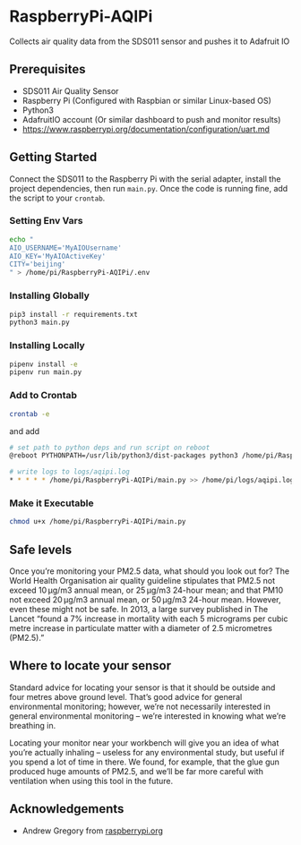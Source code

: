 # RaspberryPi-AQIPi

Collects air quality data from the SDS011 sensor and pushes it to Adafruit IO

## Prerequisites

- SDS011 Air Quality Sensor
- Raspberry Pi (Configured with Raspbian or similar Linux-based OS)
- Python3
- AdafruitIO account (Or similar dashboard to push and monitor results)
- https://www.raspberrypi.org/documentation/configuration/uart.md

## Getting Started

Connect the SDS011 to the Raspberry Pi with the serial adapter, install the project dependencies, then run `main.py`.
Once the code is running fine, add the script to your `crontab`.

### Setting Env Vars

```sh
echo "
AIO_USERNAME='MyAIOUsername'
AIO_KEY='MyAIOActiveKey'
CITY='beijing'
" > /home/pi/RaspberryPi-AQIPi/.env
```

### Installing Globally

```sh
pip3 install -r requirements.txt
python3 main.py
```

### Installing Locally

```sh
pipenv install -e
pipenv run main.py
```

### Add to Crontab

```sh
crontab -e
```

and add

```sh
# set path to python deps and run script on reboot
@reboot PYTHONPATH=/usr/lib/python3/dist-packages python3 /home/pi/RaspberryPiAQIPi/main.py &

# write logs to logs/aqipi.log
* * * * * /home/pi/RaspberryPi-AQIPi/main.py >> /home/pi/logs/aqipi.log 2>&1
```

### Make it Executable

```sh
chmod u+x /home/pi/RaspberryPi-AQIPi/main.py
```

## Safe levels

Once you’re monitoring your PM2.5 data, what should you look out for? The World Health Organisation air quality guideline stipulates that PM2.5 not exceed 10 µg/m3 annual mean, or 25 µg/m3 24-hour mean; and that PM10 not exceed 20 µg/m3 annual mean, or 50 µg/m3 24-hour mean. However, even these might not be safe. In 2013, a large survey published in The Lancet “found a 7% increase in mortality with each 5 micrograms per cubic metre increase in particulate matter with a diameter of 2.5 micrometres (PM2.5).”

## Where to locate your sensor

Standard advice for locating your sensor is that it should be outside and four metres above ground level. That’s good advice for general environmental monitoring; however, we’re not necessarily interested in general environmental monitoring – we’re interested in knowing what we’re breathing in.

Locating your monitor near your workbench will give you an idea of what you’re actually inhaling – useless for any environmental study, but useful if you spend a lot of time in there. We found, for example, that the glue gun produced huge amounts of PM2.5, and we’ll be far more careful with ventilation when using this tool in the future.

## Acknowledgements

- Andrew Gregory from [raspberrypi.org](https://www.raspberrypi.org/blog/monitor-air-quality-with-a-raspberry-pi/)